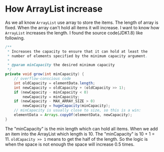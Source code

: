 # How ArrayList increase
As we all know `ArrayList` use array to store the items. The length of array is fixed. When the array can't hold
all items it will increase. I want to know how `ArrayList` increases the length. I found the source code(JDK1.8) like
following.
```java
/**
 * Increases the capacity to ensure that it can hold at least the
 * number of elements specified by the minimum capacity argument.
 *
 * @param minCapacity the desired minimum capacity
 */
private void grow(int minCapacity) {
    // overflow-conscious code
    int oldCapacity = elementData.length;
    int newCapacity = oldCapacity + (oldCapacity >> 1);
    if (newCapacity - minCapacity < 0)
        newCapacity = minCapacity;
    if (newCapacity - MAX_ARRAY_SIZE > 0)
        newCapacity = hugeCapacity(minCapacity);
    // minCapacity is usually close to size, so this is a win:
    elementData = Arrays.copyOf(elementData, newCapacity);
}
```
The "minCapacity" is the min length which can hold all items. When we add an item into the ArrayList which length
is 10. The "minCapacity" is 10 + 1 = 11. `oldCapacity >> 1` means to get the half of the length. So the logic is 
when the space is not enough the space will increase 0.5 times.